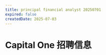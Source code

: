 ```yaml
---
title: principal financial analyst 20250701
expired: false
createdDate: 2025-07-03
---
```


# Capital One 招聘信息

<JobPostingTable job-posting-json-path="capital-one/data/principal-financial-analyst-20250701" />
